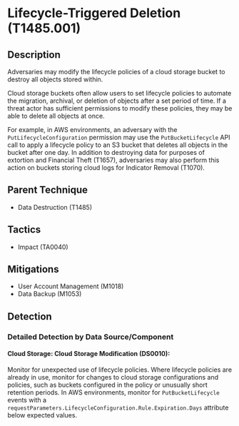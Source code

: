 # Lifecycle-Triggered Deletion (T1485.001)

## Description
Adversaries may modify the lifecycle policies of a cloud storage bucket to destroy all objects stored within.  

Cloud storage buckets often allow users to set lifecycle policies to automate the migration, archival, or deletion of objects after a set period of time. If a threat actor has sufficient permissions to modify these policies, they may be able to delete all objects at once. 

For example, in AWS environments, an adversary with the `PutLifecycleConfiguration` permission may use the `PutBucketLifecycle` API call to apply a lifecycle policy to an S3 bucket that deletes all objects in the bucket after one day. In addition to destroying data for purposes of extortion and Financial Theft (T1657), adversaries may also perform this action on buckets storing cloud logs for Indicator Removal (T1070).

## Parent Technique
- Data Destruction (T1485)

## Tactics
- Impact (TA0040)

## Mitigations
- User Account Management (M1018)
- Data Backup (M1053)

## Detection

### Detailed Detection by Data Source/Component
#### Cloud Storage: Cloud Storage Modification (DS0010): 
Monitor for unexpected use of lifecycle policies. Where lifecycle policies are already in use, monitor for changes to cloud storage configurations and policies, such as buckets configured in the policy or unusually short retention periods. In AWS environments, monitor for `PutBucketLifecycle` events with a `requestParameters.LifecycleConfiguration.Rule.Expiration.Days` attribute below expected values.

